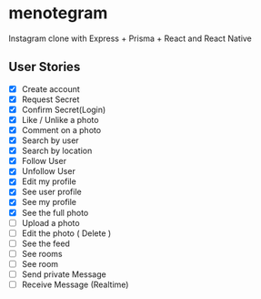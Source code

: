 # menotegram

Instagram clone with Express + Prisma + React and React Native

## User Stories

-   [x] Create account
-   [x] Request Secret
-   [x] Confirm Secret(Login)
-   [x] Like / Unlike a photo
-   [x] Comment on a photo
-   [x] Search by user
-   [x] Search by location
-   [x] Follow User
-   [x] Unfollow User
-   [x] Edit my profile
-   [x] See user profile
-   [x] See my profile
-   [x] See the full photo
-   [ ] Upload a photo
-   [ ] Edit the photo ( Delete )
-   [ ] See the feed
-   [ ] See rooms
-   [ ] See room
-   [ ] Send private Message
-   [ ] Receive Message (Realtime)
